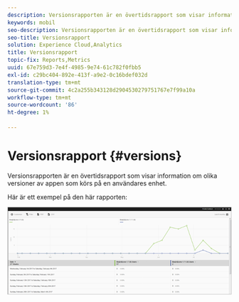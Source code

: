 ```yaml
---
description: Versionsrapporten är en övertidsrapport som visar information om olika versioner av appen som körs på en användares enhet.
keywords: mobil
seo-description: Versionsrapporten är en övertidsrapport som visar information om olika versioner av appen som körs på en användares enhet.
seo-title: Versionsrapport
solution: Experience Cloud,Analytics
title: Versionsrapport
topic-fix: Reports,Metrics
uuid: 67e759d3-7e4f-4985-9e74-61c782f0fbb5
exl-id: c29bc404-892e-413f-a9e2-0c16bdef032d
translation-type: tm+mt
source-git-commit: 4c2a255b343128d2904530279751767e7f99a10a
workflow-type: tm+mt
source-wordcount: '86'
ht-degree: 1%

---
```


# Versionsrapport {#versions}

Versionsrapporten är en övertidsrapport som visar information om olika versioner av appen som körs på en användares enhet.

Här är ett exempel på den här rapporten:

![](assets/report_versions.png)

